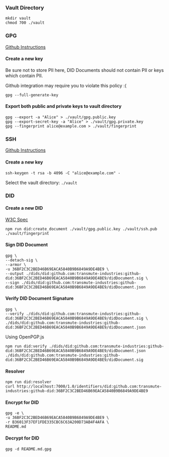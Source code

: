 


### Vault Directory

```
mkdir vault
chmod 700 ./vault
```

### GPG

[Github Instructions](https://help.github.com/articles/generating-a-new-gpg-key/)

#### Create a new key

Be sure not to store PII here, DID Documents should not contain PII or keys which contain PII.

Github integration may require you to violate this policy :(

```
gpg --full-generate-key
```

#### Export both public and private keys to vault directory

```
gpg --export -a "Alice" > ./vault/gpg.public.key
gpg --export-secret-key -a "Alice" > ./vault/gpg.private.key
gpg --fingerprint alice@example.com > ./vault/fingerprint
```

### SSH

[Github Instructions](https://help.github.com/articles/generating-a-new-ssh-key-and-adding-it-to-the-ssh-agent/)

#### Create a new key

```
ssh-keygen -t rsa -b 4096 -C "alice@example.com" -
```

Select the vault directory: `./vault`

### DID

#### Create a new DID

[W3C Spec](https://w3c-ccg.github.io/did-spec/)

```
npm run did:create_document ./vault/gpg.public.key ./vault/ssh.pub ./vault/fingerprint
```

#### Sign DID Document

```
gpg \
--detach-sig \
--armor \
-u 36BF2C3C2BED46B69EACA5840B9B6849A9DE4BE9 \
--output ./dids/did:github.com:transmute-industries:github-did:36BF2C3C2BED46B69EACA5840B9B6849A9DE4BE9/didDocument.sig \
--sign ./dids/did:github.com:transmute-industries:github-did:36BF2C3C2BED46B69EACA5840B9B6849A9DE4BE9/didDocument.json
```

#### Verify DID Document Signature

```
gpg \
--verify ./dids/did:github.com:transmute-industries:github-did:36BF2C3C2BED46B69EACA5840B9B6849A9DE4BE9/didDocument.sig \
./dids/did:github.com:transmute-industries:github-did:36BF2C3C2BED46B69EACA5840B9B6849A9DE4BE9/didDocument.json
```

Using OpenPGP.js

```
npm run did:verify ./dids/did:github.com:transmute-industries:github-did:36BF2C3C2BED46B69EACA5840B9B6849A9DE4BE9/didDocument.json ./dids/did:github.com:transmute-industries:github-did:36BF2C3C2BED46B69EACA5840B9B6849A9DE4BE9/didDocument.sig
```

#### Resolver

```
npm run did:resolver
curl http://localhost:7000/1.0/identifiers/did:github.com:transmute-industries:github-did:36BF2C3C2BED46B69EACA5840B9B6849A9DE4BE9
```

#### Encrypt for DID

```
gpg -e \
-u 36BF2C3C2BED46B69EACA5840B9B6849A9DE4BE9 \
-r B36013F37EF1FDE335CBC6C63A200D73AB4F4AFA \
README.md
```

#### Decrypt for DID

```
gpg -d README.md.gpg
```